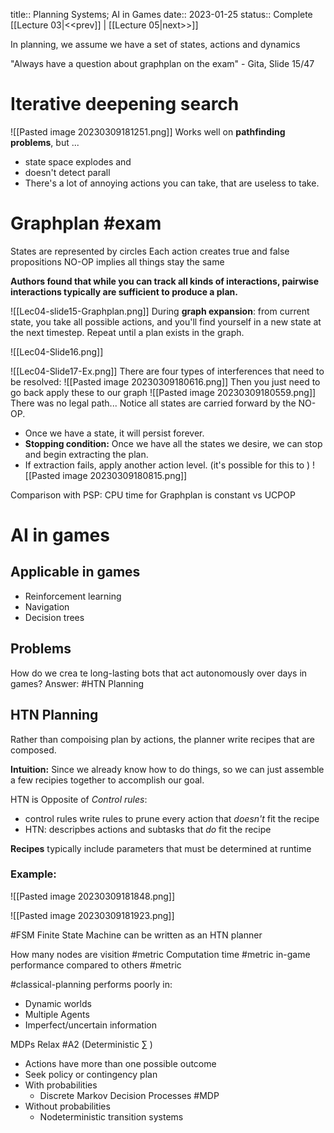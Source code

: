 title:: Planning Systems; AI in Games
date:: 2023-01-25
status:: Complete
[[Lecture 03|<<prev]] | [[Lecture 05|next>>]]

In planning, we assume we have a set of states, actions and dynamics

"Always have a question about graphplan on the exam" - Gita, Slide 15/47

# Iterative deepening search
![[Pasted image 20230309181251.png]]
Works well on **pathfinding problems**, but ... 
- state space explodes and 
- doesn't detect parall
- There's a lot of annoying actions you can take, that are useless to take.

# Graphplan #exam
States are represented by circles
Each action creates true and false propositions
NO-OP implies all things stay the same

**Authors found that while you can track all kinds of interactions, pairwise interactions typically are sufficient to produce a plan.**

![[Lec04-slide15-Graphplan.png]]
During **graph expansion**: from current state, you take all possible actions, and you'll find yourself in a new state at the next timestep.
Repeat until a plan exists in the graph.


![[Lec04-Slide16.png]]


![[Lec04-Slide17-Ex.png]]
There are four types of interferences that need to be resolved:
![[Pasted image 20230309180616.png]]
Then you just need to go back apply these to our graph
![[Pasted image 20230309180559.png]]
There was no legal path... Notice all states are carried forward by the NO-OP. 
- Once we have a state, it will persist forever. 
- **Stopping condition:** Once we have all the states we desire, we can stop and begin extracting the plan. 
- If extraction fails, apply another action level. (it's possible for this to )
![[Pasted image 20230309180815.png]]


Comparison with PSP:
CPU time for Graphplan is constant vs UCPOP

# AI in games

## Applicable in games
- Reinforcement learning
- Navigation
- Decision trees

## Problems
How do we crea te long-lasting bots that act autonomously over days in games?
Answer: #HTN Planning

## HTN Planning
Rather than compoising plan by actions, the planner write recipes that are composed.

**Intuition:** Since we already know how to do things, so we can just assemble a few recipies together to accomplish our goal.

HTN is Opposite of *Control rules*:
- control rules write rules to prune every action that *doesn't* fit the recipe
- HTN: descripbes actions and subtasks that *do* fit the recipe

**Recipes** typically include parameters that must be determined at runtime

### Example:
![[Pasted image 20230309181848.png]]

![[Pasted image 20230309181923.png]]

#FSM Finite State Machine can be written as an HTN planner


How many nodes are visition #metric
Computation time #metric 
in-game performance compared to others #metric 


#classical-planning performs poorly in: 
- Dynamic worlds
- Multiple Agents
- Imperfect/uncertain information

MDPs Relax #A2 (Deterministic $\sum$ )
- Actions have more than one possible outcome
- Seek policy or contingency plan
- With probabilities
	- Discrete Markov Decision Processes #MDP
- Without probabilities
	- Nodeterministic transition systems
